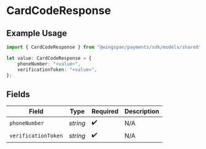# CardCodeResponse

## Example Usage

```typescript
import { CardCodeResponse } from "@wingspan/payments/sdk/models/shared";

let value: CardCodeResponse = {
    phoneNumber: "<value>",
    verificationToken: "<value>",
};
```

## Fields

| Field               | Type                | Required            | Description         |
| ------------------- | ------------------- | ------------------- | ------------------- |
| `phoneNumber`       | *string*            | :heavy_check_mark:  | N/A                 |
| `verificationToken` | *string*            | :heavy_check_mark:  | N/A                 |